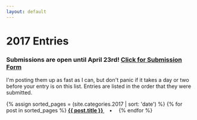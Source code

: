 ```yaml
---
layout: default
---
```


# 2017 Entries

### Submissions are open until April 23rd! [Click for Submission Form]({{site.baseurl}}/2017submission)

I'm posting them up as fast as I can, but don't panic if it takes a day or two before your entry is on this list. Entries are listed in the order that they were submitted.

<p>
{% assign sorted_pages = (site.categories.2017 | sort: 'date') %}
  {% for post in sorted_pages %}
      <strong><a href="{{ post.url }}">
        {{ post.title }}
      </a>&emsp;•&emsp;</strong>
  {% endfor %}
</p>